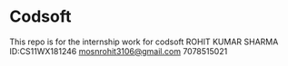# Codsoft
This repo is for the internship work for codsoft
ROHIT KUMAR SHARMA
ID:CS11WX181246
mosnrohit3106@gmail.com
7078515021
